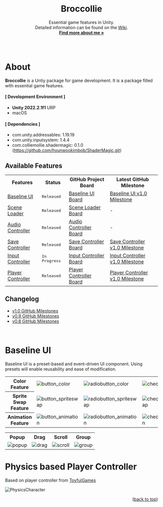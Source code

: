 <div id="top"></div>

<br />

<!-- PROJECT LOGO -->
<div align="center">
  <!-- <img src="" alt="Logo" width="130" height="130"> -->
  <h1 align="center">Broccollie</h1>
  <p align="center">
    Essential game features in Unity.<br />
    Detailed information can be found on the <a href="https://github.com/hyunwookimbob/Broccollie/wiki">Wiki</a>.
    <br />
    <a href="https://colliecollie.netlify.app"><strong>Find more about me »</strong></a>
    <br />
    <br />
  </p>
</div>

<br />

# About
**Broccollie** is a Untiy package for game development. It is a package filled with essential game features.

#### [ Development Environment ]
- **Unity 2022.2.1f1** URP
- macOS

#### [ Dependencies ]
- com.unity.addressables: 1.19.19
- com.unity.inputsystem: 1.4.4
- com.colliemollie.shadermagic: 0.1.0 (https://github.com/hyunwookimbob/ShaderMagic.git)


## Available Features
<table>
<tr>
<th>Features</th>
<th>Status</th>
<th>GitHub Project Board</th>
<th>Latest GitHub Milestone</th>
</tr>

<tr>
<td><a href="https://github.com/hyunwookimbob/Broccollie/wiki/Baseline-UI">Baseline UI</a></td>
<td><kbd>Released</kbd></td>
<td><a href="https://github.com/users/hyunwookimbob/projects/2/views/1?filterQuery=repo%3A%22hyunwookimbob%2FBroccollie%22+-repo%3A%22hyunwookimbob%2FBroccollie-XR%22+label%3A%22Baseline+UI%22">Baseline UI Board</a></td>
<td><a href="https://github.com/hyunwookimbob/Broccollie/issues?q=milestone%3Av1.0+is%3Aclosed+label%3A%22Baseline+UI%22+">Baseline UI v1.0 Milestone</a></td>
</tr>

<tr>
<td><a href="wiki/">Scene Loader</a></td>
<td><kbd>Released</kbd></td>
<td><a href="https://github.com/users/hyunwookimbob/projects/2/views/1?filterQuery=repo%3A%22hyunwookimbob%2FBroccollie%22+-repo%3A%22hyunwookimbob%2FBroccollie-XR%22+label%3A%22Scene+Loader%22">Scene Loader Board</a></td>
<td>-</td>
</tr>

<tr>
<td><a href="wiki/">Audio Controller</a></td>
<td><kbd>Released</kbd></td>
<td><a href="https://github.com/users/hyunwookimbob/projects/2/views/1?filterQuery=repo%3A%22hyunwookimbob%2FBroccollie%22+-repo%3A%22hyunwookimbob%2FBroccollie-XR%22+label%3A%22Audio+Controller%22">Audio Controller Board</a></td>
<td>-</td>
</tr>

<tr>
<td><a href="wiki/">Save Controller</a></td>
<td><kbd>Released</kbd></td>
<td><a href="https://github.com/users/hyunwookimbob/projects/2/views/1?filterQuery=repo%3A%22hyunwookimbob%2FBroccollie%22+-repo%3A%22hyunwookimbob%2FBroccollie-XR%22+label%3A%22Save+Controller%22">Save Controller Board</a></td>
<td><a href="https://github.com/hyunwookimbob/Broccollie/issues?q=milestone%3Av1.0+is%3Aclosed+label%3A%22Save+Controller%22+">Save Controller v1.0 Milestone</a></td>
</tr>

<tr>
<td><a href="wiki/">Input Controller</a></td>
<td><kbd>In Progress</kbd></td>
<td><a href="https://github.com/users/hyunwookimbob/projects/2/views/1?filterQuery=repo%3A%22hyunwookimbob%2FBroccollie%22+-repo%3A%22hyunwookimbob%2FBroccollie-XR%22+label%3A%22Input+Controller%22+">Input Controller Board</a></td>
<td><a href="https://github.com/hyunwookimbob/Broccollie/issues?q=milestone%3Av1.0+is%3Aclosed+label%3A%22Input+Controller%22+">Input Controller v1.0 Milestone</a></td>
</tr>

<tr>
<td><a href="wiki/">Player Controller</a></td>
<td><kbd>Released</kbd></td>
<td><a href="https://github.com/users/hyunwookimbob/projects/2/views/1?filterQuery=repo%3A%22hyunwookimbob%2FBroccollie%22+-repo%3A%22hyunwookimbob%2FBroccollie-XR%22+label%3A%22Player+Controller%22">Player Controller Board</a></td>
<td><a href="https://github.com/hyunwookimbob/Broccollie/issues?q=milestone%3Av1.0+is%3Aclosed+label%3A%22Player+Controller%22+">Player Controller v1.0 Milestone</a></td>
</tr>

</table>

## Changelog
- [v1.0 GitHub Milestones](https://github.com/hyunwookimbob/Broccollie/milestone/4?closed=1)
- [v0.9 GitHub Milestones](https://github.com/hyunwookimbob/Broccollie/milestone/2?closed=1)
- [v0.8 GitHub Milestones](https://github.com/hyunwookimbob/Broccollie/milestone/3?closed=1)

<br />

# Baseline UI
Baseline UI is a preset-based and event-driven UI component. Using presets will enable reusability and ease of modification.

<!-- Button Features -->
<table>
<tr>
<th>Color Feature</th>
<td><img src="https://user-images.githubusercontent.com/32338791/210123371-c25fe62d-87f4-496c-acd5-534c0857039e.gif" alt="button_color"></td>
<td><img src="https://user-images.githubusercontent.com/32338791/210123370-71b1cb3f-837c-48b4-b69f-bc2050cb2747.gif" alt="radiobutton_color"></td>
<td><img src="https://user-images.githubusercontent.com/32338791/210123369-198dcf98-ed13-4434-a72d-0a9e93aa9a35.gif" alt="checkbox_color"></td>
</tr>

<tr>
<th>Sprite Swap Feature</th>
<td><img src="https://user-images.githubusercontent.com/32338791/210123367-0bdc51a7-885e-4265-a917-8e38f94f3ca0.gif" alt="button_spriteswap"></td>
<td><img src="https://user-images.githubusercontent.com/32338791/210123366-bf5a3656-fb80-4ce9-b7b7-073770451527.gif" alt="radiobutton_spriteswap"></td>
<td><img src="https://user-images.githubusercontent.com/32338791/210123365-5b199770-d2e1-4e7f-8735-79b8f372c29f.gif" alt="checkbox_spriteswap"></td>
</tr>

<tr>
<th>Animation Feature</th>
<td><img src="https://user-images.githubusercontent.com/32338791/210123364-05c58ac1-957d-4b67-bea9-ef843d4f26d0.gif" alt="button_animation"></td>
<td><img src="https://user-images.githubusercontent.com/32338791/210123363-19117d4c-5507-47bd-8660-3e798ef76f93.gif" alt="radiobutton_animation"></td>
<td><img src="https://user-images.githubusercontent.com/32338791/210123362-82f5e427-cca5-420e-bcb3-6223d9120c0e.gif" alt="checkbox_animation"></td>
</tr>
</table>

<!-- Other Features -->
<table>
<tr>
<th>Popup</th>
<th>Drag</th>
<th>Scroll</th>
<th>Group</th>
</tr>

<tr>
<td><img src="https://user-images.githubusercontent.com/32338791/210123361-b0f47453-594a-4b95-a8a5-9a673c7bf106.gif" alt="popup"></td>
<td><img src="https://user-images.githubusercontent.com/32338791/210123359-869ad7fa-a6fe-4772-9845-0ce9831923f2.gif" alt="drag"></td>
<td><img src="https://user-images.githubusercontent.com/32338791/210123360-3a12ab02-3604-4a14-9960-35f65b305f5f.gif" alt="scroll"></td>
<td><img src="https://user-images.githubusercontent.com/32338791/210123358-a12ef187-6226-4699-94ad-0b76b5678a16.gif" alt="group"></td>
</tr>
</table>

# Physics based Player Controller
Based on player controller from [ToyfulGames](https://www.youtube.com/watch?v=qdskE8PJy6Q&t=249s)

![PhysicsCharacter](https://user-images.githubusercontent.com/32338791/211956176-a5a396af-62c4-42ce-8543-1a322d0c1df9.gif)

<p align="right">(<a href="#top">back to top</a>)</p>
<br />
